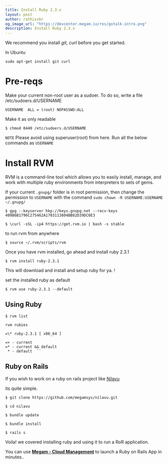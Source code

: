 ```yaml
---
title: Install Ruby 2.3.x
layout: post
author: rathisvbr
og_image_url: "https://devcenter.megam.io/res/gotalk-intro.png"
description: Install Ruby 2.3.x
---
```


We recommend you install *git*, *curl* before you get started.

In Ubuntu

	sudo apt-get install git curl

# Pre-reqs

Make your current non-root user as a sudoer. To do so, write a file /etc/sudoers.d/USERNAME

    USERNAME  ALL = (root) NOPASSWD:ALL

Make it as only readable

    $ chmod 0440 /etc/sudoers.d/USERNAME

`NOTE` Please avoid using superuser(root) from here. Run all the below commands as `USERNAME`

# Install RVM

RVM is a command-line tool which allows you to easily install, manage, and work with multiple ruby environments from interpreters to sets of gems.

If your current `.gnupg/` folder is in root permission, then change the permission to `USERNAME` with the command `sudo chown -R USERNAME:USERNAME ~/.gnupg/`

	$ gpg --keyserver hkp://keys.gnupg.net --recv-keys 409B6B1796C275462A1703113804BB82D39DC0E3

	$ \curl -sSL -ip4 https://get.rvm.io | bash -s stable

to run rvm from anywhere

	$ source ~/.rvm/scripts/rvm

Once you have rvm installed, go ahead and  install ruby 2.3.1


	$ rvm install ruby-2.3.1


This will download and install and setup ruby for ya. !

set the installed ruby as default

	$ rvm use ruby-2.3.1 --default

## Using Ruby

	$ rvm list

	rvm rubies

	=\* ruby-2.3.1 [ x86_64 ]

	=> - current
	=* - current && default
	 * - default  ``

## Ruby on Rails
If you wish to work on a ruby on rails project like [Nilavu](https://github.com/megamsys/nilavu.git)

its quite simple.

	$ git clone https://github.com/megamsys/nilavu.git

	$ cd nilavu

	$ bundle update

	$ bundle install

	$ rails s


Voila! we covered installing ruby and using it to run a RoR application.

You can use **[Megam - Cloud Management](https://www.megam.io)** to launch a Ruby on Rails App in minutes..
